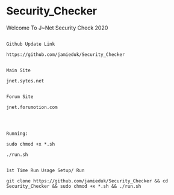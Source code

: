 # Security_Checker
Welcome To J~Net Security Check 2020
~~~~~~~~~~~~~~~~~~~~~~~~~~~~~~~~~~~~

Github Update Link

https://github.com/jamieduk/Security_Checker


Main Site

jnet.sytes.net


Forum Site

jnet.forumotion.com




Running:

sudo chmod +x *.sh

./run.sh


1st Time Run Usage Setup/ Run

git clone https://github.com/jamieduk/Security_Checker && cd Security_Checker && sudo chmod +x *.sh && ./run.sh


